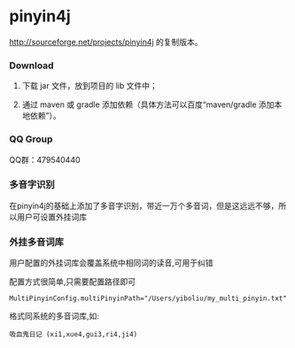 pinyin4j
========

http://sourceforge.net/projects/pinyin4j 的复制版本。

### Download ###

1. 下载 jar 文件，放到项目的 lib 文件中；

2. 通过 maven 或 gradle 添加依赖（具体方法可以百度“maven/gradle 添加本地依赖”）。

### QQ Group ###

QQ群：479540440

### 多音字识别 ###

在pinyin4j的基础上添加了多音字识别，带近一万个多音词，但是这远远不够，所以用户可设置外挂词库

### 外挂多音词库 ###

用户配置的外挂词库会覆盖系统中相同词的读音,可用于纠错

配置方式很简单,只需要配置路径即可

```
MultiPinyinConfig.multiPinyinPath="/Users/yiboliu/my_multi_pinyin.txt"
```

格式同系统的多音词库,如:

```
吸血鬼日记 (xi1,xue4,gui3,ri4,ji4)
```